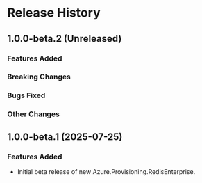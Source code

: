 # Release History

## 1.0.0-beta.2 (Unreleased)

### Features Added

### Breaking Changes

### Bugs Fixed

### Other Changes

## 1.0.0-beta.1 (2025-07-25)

### Features Added

- Initial beta release of new Azure.Provisioning.RedisEnterprise.
